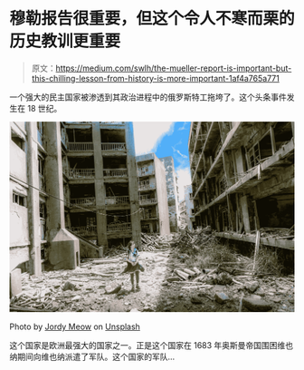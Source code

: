# 穆勒报告很重要，但这个令人不寒而栗的历史教训更重要

> 原文：<https://medium.com/swlh/the-mueller-report-is-important-but-this-chilling-lesson-from-history-is-more-important-1af4a765a771>

一个强大的民主国家被渗透到其政治进程中的俄罗斯特工拖垮了。这个头条事件发生在 18 世纪。

![](img/9dabd2591ebd650e552bbaec4b3eb18a.png)

Photo by [Jordy Meow](https://unsplash.com/@jordymeow?utm_source=medium&utm_medium=referral) on [Unsplash](https://unsplash.com?utm_source=medium&utm_medium=referral)

这个国家是欧洲最强大的国家之一。正是这个国家在 1683 年奥斯曼帝国围困维也纳期间向维也纳派遣了军队。这个国家的军队…